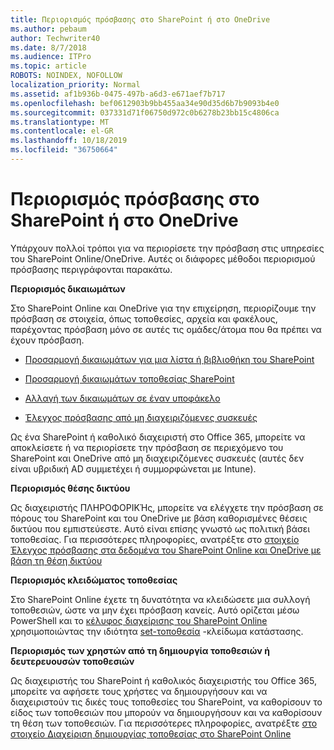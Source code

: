 ```yaml
---
title: Περιορισμός πρόσβασης στο SharePoint ή στο OneDrive
ms.author: pebaum
author: Techwriter40
ms.date: 8/7/2018
ms.audience: ITPro
ms.topic: article
ROBOTS: NOINDEX, NOFOLLOW
localization_priority: Normal
ms.assetid: af1b936b-0475-497b-a6d3-e671aef7b717
ms.openlocfilehash: bef0612903b9bb455aa34e90d35d6b7b9093b4e0
ms.sourcegitcommit: 037331d71f06750d972c0b6278b23bb15c4806ca
ms.translationtype: MT
ms.contentlocale: el-GR
ms.lasthandoff: 10/18/2019
ms.locfileid: "36750664"
---
```

# <a name="restrict-access-in-sharepoint-or-onedrive"></a>Περιορισμός πρόσβασης στο SharePoint ή στο OneDrive

Υπάρχουν πολλοί τρόποι για να περιορίσετε την πρόσβαση στις υπηρεσίες του SharePoint Online/OneDrive. Αυτές οι διάφορες μέθοδοι περιορισμού πρόσβασης περιγράφονται παρακάτω. 

**Περιορισμός δικαιωμάτων**

Στο SharePoint Online και OneDrive για την επιχείρηση, περιορίζουμε την πρόσβαση σε στοιχεία, όπως τοποθεσίες, αρχεία και φακέλους, παρέχοντας πρόσβαση μόνο σε αυτές τις ομάδες/άτομα που θα πρέπει να έχουν πρόσβαση.

- [Προσαρμογή δικαιωμάτων για μια λίστα ή βιβλιοθήκη του SharePoint](https://support.office.com/article/Customize-permissions-for-a-SharePoint-list-or-library-02d770f3-59eb-4910-a608-5f84cc297782)

- [Προσαρμογή δικαιωμάτων τοποθεσίας SharePoint](https://docs.microsoft.com/sharepoint/customize-sharepoint-site-permissions)

- [Αλλαγή των δικαιωμάτων σε έναν υποφάκελο](https://support.office.com/article/Change-the-permissions-on-a-subfolder-5427BD7C-F20A-4F75-8CF2-5359DD45A1A6)

- [Έλεγχος πρόσβασης από μη διαχειριζόμενες συσκευές](https://docs.microsoft.com/sharepoint/control-access-from-unmanaged-devices)

Ως ένα SharePoint ή καθολικό διαχειριστή στο Office 365, μπορείτε να αποκλείσετε ή να περιορίσετε την πρόσβαση σε περιεχόμενο του SharePoint και OneDrive από μη διαχειριζόμενες συσκευές (αυτές δεν είναι υβριδική AD συμμετέχει ή συμμορφώνεται με Intune).

**Περιορισμός θέσης δικτύου**

Ως διαχειριστής ΠΛΗΡΟΦΟΡΙΚΉς, μπορείτε να ελέγχετε την πρόσβαση σε πόρους του SharePoint και του OneDrive με βάση καθορισμένες θέσεις δικτύου που εμπιστεύεστε. Αυτό είναι επίσης γνωστό ως πολιτική βάσει τοποθεσίας. Για περισσότερες πληροφορίες, ανατρέξτε στο [στοιχείο Έλεγχος πρόσβασης στα δεδομένα του SharePoint Online και OneDrive με βάση τη θέση δικτύου](https://docs.microsoft.com/sharepoint/control-access-based-on-network-location)

**Περιορισμός κλειδώματος τοποθεσίας** 

Στο SharePoint Online έχετε τη δυνατότητα να κλειδώσετε μια συλλογή τοποθεσιών, ώστε να μην έχει πρόσβαση κανείς. Αυτό ορίζεται μέσω PowerShell και το [κέλυφος διαχείρισης του SharePoint Online](https://docs.microsoft.com/powershell/sharepoint/sharepoint-online/connect-sharepoint-online?view=sharepoint-ps) χρησιμοποιώντας την ιδιότητα [set-τοποθεσία](https://docs.microsoft.com/powershell/module/sharepoint-online/set-sposite?view=sharepoint-ps) -κλείδωμα κατάστασης.

**Περιορισμός των χρηστών από τη δημιουργία τοποθεσιών ή δευτερευουσών τοποθεσιών**

Ως διαχειριστής του SharePoint ή καθολικός διαχειριστής του Office 365, μπορείτε να αφήσετε τους χρήστες να δημιουργήσουν και να διαχειριστούν τις δικές τους τοποθεσίες του SharePoint, να καθορίσουν το είδος των τοποθεσιών που μπορούν να δημιουργήσουν και να καθορίσουν τη θέση των τοποθεσιών. Για περισσότερες πληροφορίες, ανατρέξτε [στο στοιχείο Διαχείριση δημιουργίας τοποθεσίας στο SharePoint Online](https://docs.microsoft.com/sharepoint/manage-site-creation)

